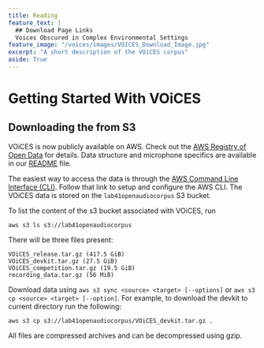 ```yaml
---
title: Reading
feature_text: |
  ## Download Page Links
  Voices Obscured in Complex Environmental Settings
feature_image: "/voices/images/VOICES_Download_Image.jpg"
excerpt: "A short description of the VOiCES corpus"
aside: True
---
```


# Getting Started With VOiCES

## Downloading the from S3

VOiCES is now publicly available on AWS. Check out the [AWS Registry of Open Data](https://registry.opendata.aws/lab41-sri-voices/) for details. Data structure
and microphone specifics are available in our [README](Lab41-SRI-VOiCES_README.md) file.  

The easiest way to access the data is through the [AWS Command Line Interface (CLI)](https://aws.amazon.com/cli/).  Follow that link to setup and configure the AWS CLI.  The VOiCES data is stored on the `lab41openaudiocorpus` S3 bucket.

To list the content of the s3 bucket associated with VOiCES, run
```
aws s3 ls s3://lab41openaudiocorpus
```
There will be three files present:

```
VOiCES_release.tar.gz (417.5 GiB)
VOiCES_devkit.tar.gz (27.5 GiB)
VOiCES_competition.tar.gz (19.5 GiB)
recording_data.tar.gz (56 MiB)
```

Download data using `aws s3 sync <source> <target> [--options]` or
`aws s3 cp <source> <target> [--option]`.  For example, to download the devkit to current directory run the following:

```
aws s3 cp s3://lab41openaudiocorpus/VOiCES_devkit.tar.gz .
```
All files are compressed archives and can be decompressed using gzip.
